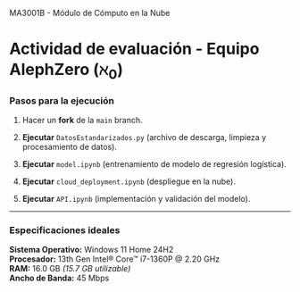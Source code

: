 MA3001B - Módulo de Cómputo en la Nube
# **Actividad de evaluación - Equipo AlephZero ($ℵ_0$)**

### Pasos para la ejecución

1. Hacer un **fork** de la `main` branch.

2. **Ejecutar** `DatosEstandarizados.py` (archivo de descarga, limpieza y procesamiento de datos).

3. **Ejecutar** `model.ipynb` (entrenamiento de modelo de regresión logística).

4. **Ejecutar** `cloud_deployment.ipynb` (despliegue en la nube).

5. **Ejecutar** `API.ipynb` (implementación y validación del modelo).

---

### Especificaciones ideales

**Sistema Operativo:** Windows 11 Home 24H2  
**Procesador:** 13th Gen Intel® Core™ i7-1360P @ 2.20 GHz  
**RAM:** 16.0 GB *(15.7 GB utilizable)*  
**Ancho de Banda:** 45 Mbps  

